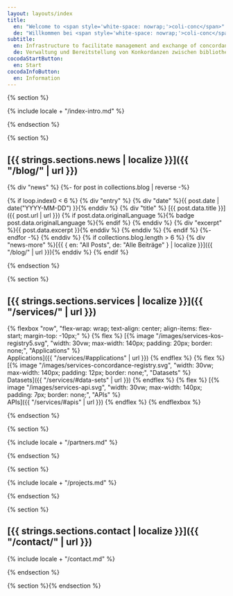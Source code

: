 ```yaml
---
layout: layouts/index
title:
  en: "Welcome to <span style='white-space: nowrap;'>coli-conc</span>"
  de: "Willkommen bei <span style='white-space: nowrap;'>coli-conc</span>"
subtitle:
  en: Infrastructure to facilitate management and exchange of concordances between library knowledge organization systems
  de: Verwaltung und Bereitstellung von Konkordanzen zwischen bibliothekarischen Wissensorganisationsystemen
cocodaStartButton:
  en: Start
cocodaInfoButton:
  en: Information
---
```


{% section %}

{% include locale + "/index-intro.md" %}

{% endsection %}

{% section %}

## [{{ strings.sections.news | localize }}]({{ "/blog/" | url }})
{% div "news" %}
{%- for post in collections.blog | reverse -%}
  <!-- Show 6 latest news. -->
  {% if loop.index0 < 6 %}
    {% div "entry" %}
      {% div "date" %}{{ post.date | date("YYYY-MM-DD") }}{% enddiv %}
      {% div "title" %}
        [{{ post.data.title }}]({{ post.url | url }})
        {% if post.data.originalLanguage %}{% badge post.data.originalLanguage %}{% endif %}
      {% enddiv %}
      {% div "excerpt" %}{{ post.data.excerpt }}{% enddiv %}
    {% enddiv %}
  {% endif %}
{%- endfor -%}
{% enddiv %}
{% if collections.blog.length > 6 %}
  {% div "news-more" %}[{{ { en: "All Posts", de: "Alle Beiträge" } | localize }}]({{ "/blog/" | url }}){% enddiv %}
{% endif %}

{% endsection %}

{% section %}

## [{{ strings.sections.services | localize }}]({{ "/services/" | url }})

{% flexbox "row", "flex-wrap: wrap; text-align: center; align-items: flex-start; margin-top: -10px;" %}
  {% flex %}
  [{% image "/images/services-kos-registry5.svg", "width: 30vw; max-width: 140px; padding: 20px; border: none;", "Applications" %}<br>Applications]({{ "/services/#applications" | url }})
  {% endflex %}
  {% flex %}
  [{% image "/images/services-concordance-registry.svg", "width: 30vw; max-width: 140px; padding: 12px; border: none;", "Datasets" %}<br>Datasets]({{ "/services/#data-sets" | url }})
  {% endflex %}
  {% flex %}
  [{% image "/images/services-api.svg", "width: 30vw; max-width: 140px; padding: 7px; border: none;", "APIs" %}<br>APIs]({{ "/services/#apis" | url }})
  {% endflex %}
{% endflexbox %}

{% endsection %}

{% section %}

{% include locale + "/partners.md" %}

{% endsection %}

{% section %}

{% include locale + "/projects.md" %}

{% endsection %}

{% section %}

## [{{ strings.sections.contact | localize }}]({{ "/contact/" | url }})

{% include locale + "/contact.md" %}

{% endsection %}

{% section %}{% endsection %}
